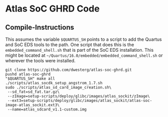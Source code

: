 Atlas SoC GHRD Code
===================

Compile-Instructions
--------------------

This assumes the variable `$QUARTUS_SH` points to a script to add the
Quartus and SoC EDS tools to the path. One script that does this is the
`embedded_command_shell.sh` that is part of the SoC EDS installation.
This might be located at `~/Quartus/16.0/embedded/embedded_command_shell.sh`
or wherever the tools were installed.

    git clone https://github.com/dwesterg/atlas-soc-ghrd.git
    pushd atlas-soc-ghrd
    "$QUARTUS_SH" make all
    ./scripts/atlas_socdk_setup_angstrom_1.7.sh
    sudo ./scripts/atlas_sd_card_image_creation.sh\
     --sd_fat=sd_fat.tar.gz\
     --zImage=setup-scripts/deploy/glibc/images/atlas_sockit/zImage\
     --ext3=setup-scripts/deploy/glibc/images/atlas_sockit/atlas-soc-image-atlas_sockit.ext3\
     --name=atlas_sdcard_v1.1-custom.img
